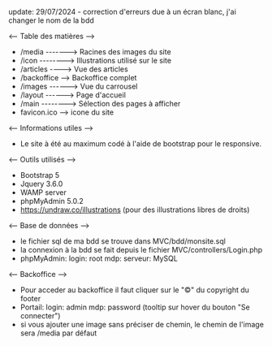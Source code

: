 update: 29/07/2024 - correction d'erreurs due à un écran blanc, j'ai changer le nom de la bdd

<-- Table des matières -->
- /media -------> Racines des images du site
- /icon --------> Illustrations utilisé sur le site
- /articles ----> Vue des articles
- /backoffice --> Backoffice complet
- /images ------> Vue du carrousel
- /layout ------> Page d'accueil
- /main --------> Sélection des pages à afficher
- favicon.ico --> icone du site

<-- Informations utiles -->
- Le site à été au maximum codé à l'aide de bootstrap pour le responsive.

<-- Outils utilisés -->
- Bootstrap 5
- Jquery 3.6.0
- WAMP server
- phpMyAdmin 5.0.2
- https://undraw.co/illustrations (pour des illustrations libres de droits)

<-- Base de données -->

- le fichier sql de ma bdd se trouve dans MVC/bdd/monsite.sql
- la connexion à la bdd se fait depuis le fichier MVC/controllers/Login.php
- phpMyAdmin:
	login: root
	mdp:
	serveur: MySQL

<-- Backoffice -->
- Pour acceder au backoffice il faut cliquer sur le "©" du copyright du footer
- Portail:
	login: admin
	mdp: password (tooltip sur hover du bouton "Se connecter")
- si vous ajouter une image sans préciser de chemin, le chemin de l'image sera /media par défaut
